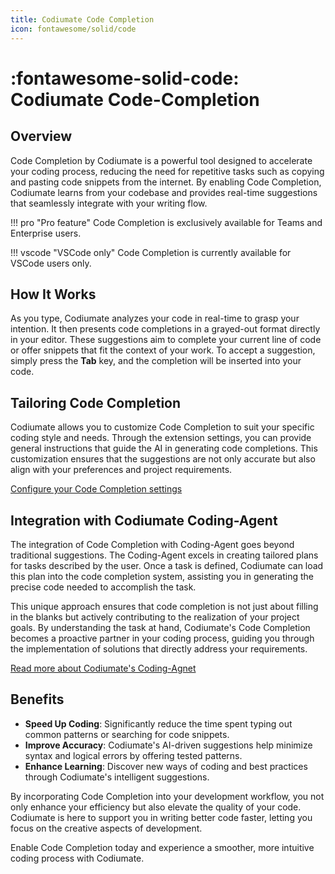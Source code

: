 ```yaml
---
title: Codiumate Code Completion
icon: fontawesome/solid/code
---
```


# :fontawesome-solid-code: Codiumate Code-Completion

## Overview

Code Completion by Codiumate is a powerful tool designed to accelerate your coding process, reducing the need for repetitive tasks such as copying and pasting code snippets from the internet. By enabling Code Completion, Codiumate learns from your codebase and provides real-time suggestions that seamlessly integrate with your writing flow.

!!! pro "Pro feature"
    Code Completion is exclusively available for Teams and Enterprise users.

!!! vscode "VSCode only"
    Code Completion is currently available for VSCode users only.

## How It Works

As you type, Codiumate analyzes your code in real-time to grasp your intention. It then presents code completions in a grayed-out format directly in your editor. These suggestions aim to complete your current line of code or offer snippets that fit the context of your work. To accept a suggestion, simply press the **Tab** key, and the completion will be inserted into your code.

## Tailoring Code Completion

Codiumate allows you to customize Code Completion to suit your specific coding style and needs. Through the extension settings, you can provide general instructions that guide the AI in generating code completions. This customization ensures that the suggestions are not only accurate but also align with your preferences and project requirements.

[Configure your Code Completion settings](../installation/extension-settings.md)

## Integration with Codiumate Coding-Agent

The integration of Code Completion with Coding-Agent goes beyond traditional suggestions. The Coding-Agent excels in creating tailored plans for tasks described by the user. Once a task is defined, Codiumate can load this plan into the code completion system, assisting you in generating the precise code needed to accomplish the task.

This unique approach ensures that code completion is not just about filling in the blanks but actively contributing to the realization of your project goals. By understanding the task at hand, Codiumate's Code Completion becomes a proactive partner in your coding process, guiding you through the implementation of solutions that directly address your requirements.

[Read more about Codiumate's Coding-Agnet](../chat/coding-agent.md)

## Benefits

- **Speed Up Coding**: Significantly reduce the time spent typing out common patterns or searching for code snippets.
- **Improve Accuracy**: Codiumate's AI-driven suggestions help minimize syntax and logical errors by offering tested patterns.
- **Enhance Learning**: Discover new ways of coding and best practices through Codiumate's intelligent suggestions.

By incorporating Code Completion into your development workflow, you not only enhance your efficiency but also elevate the quality of your code. Codiumate is here to support you in writing better code faster, letting you focus on the creative aspects of development.

Enable Code Completion today and experience a smoother, more intuitive coding process with Codiumate.
